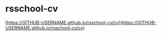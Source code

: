 # rsschool-cv

[https://GITHUB-USERNAME.github.io/rsschool-cv/cv](https://GITHUB-USERNAME.github.io/rsschool-cv/cv)